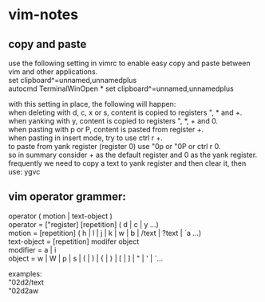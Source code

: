 # vim-notes

## copy and paste
use the following setting in vimrc to enable easy copy and paste between vim and other applications.  
set clipboard^=unnamed,unnamedplus  
autocmd TerminalWinOpen * set clipboard^=unnamed,unnamedplus  

with this setting in place, the following will happen:  
when deleting with d, c, x or s, content is copied to registers ", * and +.  
when yanking with y, content is copied to registers ", *, + and 0.  
when pasting with p or P, content is pasted from register +.  
when pasting in insert mode, try to use ctrl r +.  
to paste from yank register (register 0) use "0p or "0P or ctrl r 0.  
so in summary consider + as the default register and 0 as the yank register.  
frequently we need to copy a text to yank register and then clear it, then use: ygvc  

## vim operator grammer:
operator ( motion | text-object )  
operator = ["register] [repetition] ( d | c | y ...)  
motion   = [repetition] ( h | l | j | k | w | b | /text | ?text | \`a ...)   
text-object = [repetition] modifer object  
modifier = a | i  
object = w | W | p | s | ( | ) | { | } | [ | ] | " | ' | \`...   
  
examples:  
"02d2/text  
"02d2aw  

